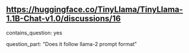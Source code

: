 ## https://huggingface.co/TinyLlama/TinyLlama-1.1B-Chat-v1.0/discussions/16

contains_question: yes

question_part: "Does it follow llama-2 prompt format"